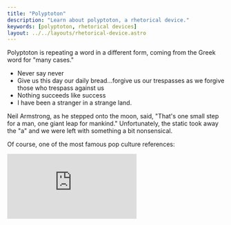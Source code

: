 ```yaml
---
title: "Polyptoton"
description: "Learn about polyptoton, a rhetorical device."
keywords: [polyptoton, rhetorical devices]
layout: ../../layouts/rhetorical-device.astro
---
```


Polyptoton is repeating a word in a different form, coming from the Greek word for "many cases."

- Never say never
- Give us this day our daily bread...forgive us our trespasses as we forgive those who trespass against us
- Nothing succeeds like success
- I have been a stranger in a strange land.

Neil Armstrong, as he stepped onto the moon, said, "That's one small step for a man, one giant leap for mankind." Unfortunately, the static took away the "a" and we were left with something a bit nonsensical.

Of course, one of the most famous pop culture references:

<div class="w-full h-48 sm:h-72 md:h-80 xl:h-[472px] flex justify-center">
  <iframe class="h-full w-full sm:w-5/6 lg:w-4/6 xl:w-full rounded" src="https://www.youtube.com/embed/_7xMfIp-irg?si=yh4GprSSR3BuV4Gk&amp;rel=0" title="YouTube video player" frameborder="0" allow="accelerometer; autoplay; clipboard-write; encrypted-media; gyroscope; picture-in-picture; web-share" loading="lazy" referrerpolicy="strict-origin-when-cross-origin" allowfullscreen></iframe>
</div>
